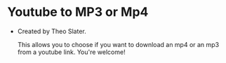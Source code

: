 # Youtube to MP3 or Mp4
- Created by Theo Slater.

  This allows you to choose if you want to download an mp4 or an mp3 from a youtube link.
  You're welcome!
